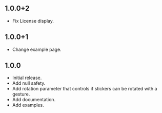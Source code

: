 ## 1.0.0+2

* Fix License display.

## 1.0.0+1

* Change example page.

## 1.0.0

* Initial release.
* Add null safety.
* Add rotation parameter that controls if stickers can be rotated with a gesture.
* Add documentation.
* Add examples.
